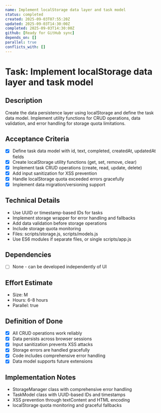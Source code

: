 ```yaml
---
name: Implement localStorage data layer and task model
status: completed
created: 2025-09-03T07:55:20Z
updated: 2025-09-03T14:30:00Z
completed: 2025-09-03T14:30:00Z
github: [Ready for GitHub sync]
depends_on: []
parallel: true
conflicts_with: []
---
```


# Task: Implement localStorage data layer and task model

## Description
Create the data persistence layer using localStorage and define the task data model. Implement utility functions for CRUD operations, data validation, and error handling for storage quota limitations.

## Acceptance Criteria
- [x] Define task data model with id, text, completed, createdAt, updatedAt fields
- [x] Create localStorage utility functions (get, set, remove, clear)
- [x] Implement task CRUD operations (create, read, update, delete)
- [x] Add input sanitization for XSS prevention
- [x] Handle localStorage quota exceeded errors gracefully
- [x] Implement data migration/versioning support

## Technical Details
- Use UUID or timestamp-based IDs for tasks
- Implement storage wrapper for error handling and fallbacks
- Add data validation before storage operations
- Include storage quota monitoring
- Files: scripts/storage.js, scripts/models.js
- Use ES6 modules if separate files, or single scripts/app.js

## Dependencies
- [ ] None - can be developed independently of UI

## Effort Estimate
- Size: M
- Hours: 6-8 hours
- Parallel: true

## Definition of Done
- [x] All CRUD operations work reliably
- [x] Data persists across browser sessions
- [x] Input sanitization prevents XSS attacks
- [x] Storage errors are handled gracefully
- [x] Code includes comprehensive error handling
- [x] Data model supports future extensions

## Implementation Notes
- StorageManager class with comprehensive error handling
- TaskModel class with UUID-based IDs and timestamps
- XSS prevention through textContent and HTML encoding
- localStorage quota monitoring and graceful fallbacks